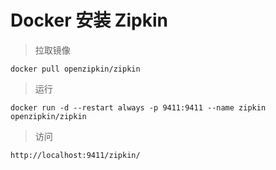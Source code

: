 # Docker 安装 Zipkin

> 拉取镜像

```
docker pull openzipkin/zipkin
```

> 运行

```
docker run -d --restart always -p 9411:9411 --name zipkin openzipkin/zipkin 
```

> 访问

```
http://localhost:9411/zipkin/
```